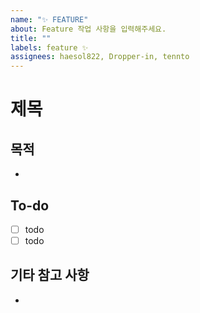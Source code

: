 ```yaml
---
name: "✨ FEATURE"
about: Feature 작업 사항을 입력해주세요.
title: ""
labels: feature ✨
assignees: haesol822, Dropper-in, tennto
---
```


# 제목

## 목적

-

## To-do

- [ ] todo
- [ ] todo

## 기타 참고 사항

-
